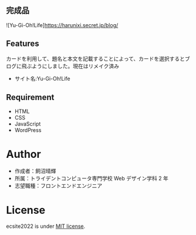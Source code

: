## 完成品

![Yu-Gi-Oh!Life]https://harunixi.secret.jp/blog/

## Features

カードを利用して、題名と本文を記載することによって、カードを選択するとブログに飛ぶようにしました。現在はリメイク済み

- サイト名:Yu-Gi-Oh!Life

## Requirement

- HTML
- CSS
- JavaScript
- WordPress

# Author

- 作成者：飼沼晴輝
- 所属：トライデントコンピュータ専門学校 Web デザイン学科 2 年
- 志望職種：フロントエンドエンジニア

# License

ecsite2022 is under [MIT license](https://en.wikipedia.org/wiki/MIT_License).